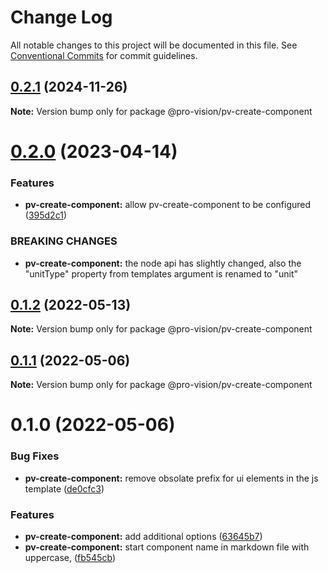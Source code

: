 # Change Log

All notable changes to this project will be documented in this file.
See [Conventional Commits](https://conventionalcommits.org) for commit guidelines.

## [0.2.1](https://github.com/pro-vision/fe-tools/compare/@pro-vision/pv-create-component@0.2.0...@pro-vision/pv-create-component@0.2.1) (2024-11-26)

**Note:** Version bump only for package @pro-vision/pv-create-component





# [0.2.0](https://github.com/pro-vision/fe-tools/compare/@pro-vision/pv-create-component@0.1.2...@pro-vision/pv-create-component@0.2.0) (2023-04-14)


### Features

* **pv-create-component:** allow pv-create-component to be configured ([395d2c1](https://github.com/pro-vision/fe-tools/commit/395d2c106b92943a8f59ba2acab2894c642b3fea))


### BREAKING CHANGES

* **pv-create-component:** the node api has slightly changed, also the "unitType" property from templates
argument is renamed to "unit"





## [0.1.2](https://github.com/pro-vision/fe-tools/compare/@pro-vision/pv-create-component@0.1.1...@pro-vision/pv-create-component@0.1.2) (2022-05-13)

**Note:** Version bump only for package @pro-vision/pv-create-component





## [0.1.1](https://github.com/pro-vision/fe-tools/compare/@pro-vision/pv-create-component@0.1.0...@pro-vision/pv-create-component@0.1.1) (2022-05-06)

**Note:** Version bump only for package @pro-vision/pv-create-component





# 0.1.0 (2022-05-06)


### Bug Fixes

* **pv-create-component:** remove obsolate prefix for ui elements in the js template ([de0cfc3](https://github.com/pro-vision/fe-tools/commit/de0cfc33c5bc3e976ed3d71bbad2fa60ed4d2a95))


### Features

* **pv-create-component:** add additional options ([63645b7](https://github.com/pro-vision/fe-tools/commit/63645b785265e4fe850dd66c3be0b8edddff9202))
* **pv-create-component:** start component name in markdown file with uppercase, ([fb545cb](https://github.com/pro-vision/fe-tools/commit/fb545cb2740e7a142ed65eafb2df7dbf9c4cf818))
